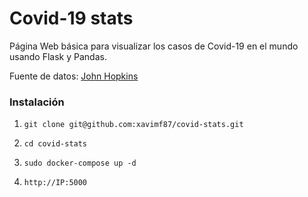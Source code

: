 # Covid-19 stats
Página Web básica para visualizar los casos de Covid-19 en el mundo usando Flask y Pandas.

Fuente de datos: [John Hopkins](https://coronavirus.jhu.edu/map.html)


### Instalación

1. `git clone git@github.com:xavimf87/covid-stats.git`

2. `cd covid-stats`

3. `sudo docker-compose up -d`

4. `http://IP:5000`




